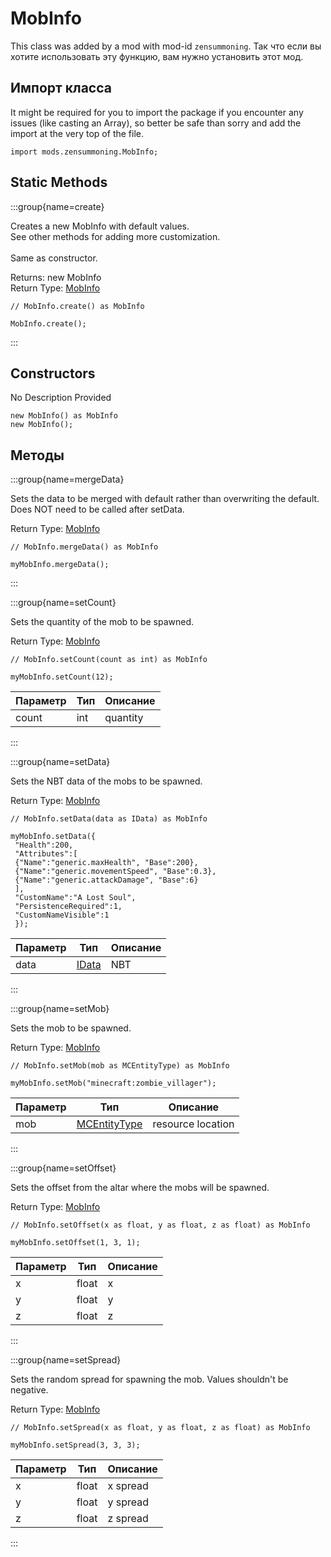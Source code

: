# MobInfo

This class was added by a mod with mod-id `zensummoning`. Так что если вы хотите использовать эту функцию, вам нужно установить этот мод.

## Импорт класса

It might be required for you to import the package if you encounter any issues (like casting an Array), so better be safe than sorry and add the import at the very top of the file.
```zenscript
import mods.zensummoning.MobInfo;
```


## Static Methods

:::group{name=create}

Creates a new MobInfo with default values. <br />  See other methods for adding more customization. <br />  <br />  Same as constructor.

Returns: new MobInfo  
Return Type: [MobInfo](/mods/zensummoning/MobInfo)

```zenscript
// MobInfo.create() as MobInfo

MobInfo.create();
```

:::

## Constructors

No Description Provided
```zenscript
new MobInfo() as MobInfo
new MobInfo();
```


## Методы

:::group{name=mergeData}

Sets the data to be merged with default rather than overwriting the default. Does NOT need to be called after setData.

Return Type: [MobInfo](/mods/zensummoning/MobInfo)

```zenscript
// MobInfo.mergeData() as MobInfo

myMobInfo.mergeData();
```

:::

:::group{name=setCount}

Sets the quantity of the mob to be spawned.

Return Type: [MobInfo](/mods/zensummoning/MobInfo)

```zenscript
// MobInfo.setCount(count as int) as MobInfo

myMobInfo.setCount(12);
```

| Параметр | Тип | Описание |
| -------- | --- | -------- |
| count    | int | quantity |


:::

:::group{name=setData}

Sets the NBT data of the mobs to be spawned.

Return Type: [MobInfo](/mods/zensummoning/MobInfo)

```zenscript
// MobInfo.setData(data as IData) as MobInfo

myMobInfo.setData({
 "Health":200,
 "Attributes":[
 {"Name":"generic.maxHealth", "Base":200},
 {"Name":"generic.movementSpeed", "Base":0.3},
 {"Name":"generic.attackDamage", "Base":6}
 ],
 "CustomName":"A Lost Soul",
 "PersistenceRequired":1,
 "CustomNameVisible":1
 });
```

| Параметр | Тип                              | Описание |
| -------- | -------------------------------- | -------- |
| data     | [IData](/vanilla/api/data/IData) | NBT      |


:::

:::group{name=setMob}

Sets the mob to be spawned.

Return Type: [MobInfo](/mods/zensummoning/MobInfo)

```zenscript
// MobInfo.setMob(mob as MCEntityType) as MobInfo

myMobInfo.setMob("minecraft:zombie_villager");
```

| Параметр | Тип                                                | Описание          |
| -------- | -------------------------------------------------- | ----------------- |
| mob      | [MCEntityType](/vanilla/api/entities/MCEntityType) | resource location |


:::

:::group{name=setOffset}

Sets the offset from the altar where the mobs will be spawned.

Return Type: [MobInfo](/mods/zensummoning/MobInfo)

```zenscript
// MobInfo.setOffset(x as float, y as float, z as float) as MobInfo

myMobInfo.setOffset(1, 3, 1);
```

| Параметр | Тип   | Описание |
| -------- | ----- | -------- |
| x        | float | x        |
| y        | float | y        |
| z        | float | z        |


:::

:::group{name=setSpread}

Sets the random spread for spawning the mob. Values shouldn't be negative.

Return Type: [MobInfo](/mods/zensummoning/MobInfo)

```zenscript
// MobInfo.setSpread(x as float, y as float, z as float) as MobInfo

myMobInfo.setSpread(3, 3, 3);
```

| Параметр | Тип   | Описание |
| -------- | ----- | -------- |
| x        | float | x spread |
| y        | float | y spread |
| z        | float | z spread |


:::


